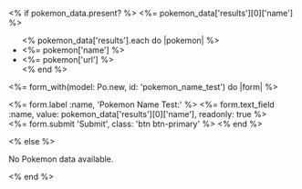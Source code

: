 <!-- app/views/pokemon/_pokemon_turbo_names.html.erb -->
<script>

  zz ='<%= raw pokemon_data['results'][0]['name'] %>'
document.getElementById('po_name').value = '<%= pokemon_data['results'][0]['name'] %>'
  

  document.addEventListener('turbo:load', function () {
    // Your JavaScript code here
    po_name.value = 'hi'
    const poNameInput = document.getElementById('po_name');
    if (poNameInput) {
      poNameInput.value = 'hi';
    }
  });

</script>

<% if pokemon_data.present? %>
<%= pokemon_data['results'][0]['name'] %>

  <ul>
    <% pokemon_data['results'].each do |pokemon| %>
      <li><%= pokemon['name'] %></li>
      <li><%= pokemon['url'] %></li>
    <% end %>
  </ul>

<%= form_with(model: Po.new, id: 'pokemon_name_test') do |form| %>
<div class="field">
<%= form.label :name, 'Pokemon Name Test:' %>
<%= form.text_field :name, value: pokemon_data['results'][0]['name'], readonly: true %>
</div>
<!-- Add other form fields as needed -->
<%= form.submit 'Submit', class: 'btn btn-primary' %>
<% end %>

<% else %>

  <p>No Pokemon data available.</p>
<% end %>
